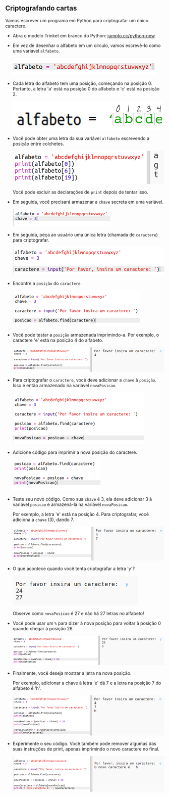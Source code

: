 ## Criptografando cartas

Vamos escrever um programa em Python para criptografar um único caractere.

+ Abra o modelo Trinket em branco do Python: <a href="http://jumpto.cc/python-new" target="_blank">jumpto.cc/python-new</a>.

+ Em vez de desenhar o alfabeto em um círculo, vamos escrevê-lo como uma variável `alfabeto`.
    
    ![captura de tela](images/messages-alphabet.png)

+ Cada letra do alfabeto tem uma posição, começando na posição 0. Portanto, a letra 'a' está na posição 0 do alfabeto e 'c' está na posição 2.
    
    ![captura de tela](images/messages-array.png)

+ Você pode obter uma letra da sua variável `alfabeto` escrevendo a posição entre colchetes.
    
    ![captura de tela](images/messages-alphabet-array.png)
    
    Você pode excluir as declarações de `print` depois de tentar isso.

+ Em seguida, você precisará armazenar a `chave` secreta em uma variável.
    
    ![captura de tela](images/messages-key.png)

+ Em seguida, peça ao usuário uma única letra (chamada de `caractere`) para criptografar.
    
    ![captura de tela](images/messages-character.png)

+ Encontre a `posição` do `caractere`.
    
    ![captura de tela](images/messages-position.png)

+ Você pode testar a `posição` armazenada imprimindo-a. Por exemplo, o caractere 'e' está na posição 4 do alfabeto.
    
    ![captura de tela](images/messages-position-test.png)

+ Para criptografar o `caractere`, você deve adicionar a `chave` à `posição`. Isso é então armazenado na variável `novaPosicao`.
    
    ![captura de tela](images/messages-newposition.png)

+ Adicione código para imprimir a nova posição do caractere.
    
    ![captura de tela](images/messages-newposition-print.png)

+ Teste seu novo código. Como sua `chave` é 3, ela deve adicionar 3 à variável `posicao` e armazená-la na variável `novaPosicao`.
    
    Por exemplo, a letra 'e' está na posição 4. Para criptografar, você adiciona a `chave` (3), dando 7.
    
    ![captura de tela](images/messages-newposition-test.png)

+ O que acontece quando você tenta criptografar a letra 'y'?
    
    ![captura de tela](images/messages-modulus-bug.png)
    
    Observe como `novaPosicao` é 27 e não há 27 letras no alfabeto!

+ Você pode usar um `%` para dizer à nova posição para voltar à posição 0 quando chegar à posição 26.
    
    ![captura de tela](images/messages-modulus.png)

+ Finalmente, você deseja mostrar a letra na nova posição.
    
    Por exemplo, adicionar a chave à letra 'e' dá 7 e a letra na posição 7 do alfabeto é 'h'.
    
    ![captura de tela](images/messages-newcharacter.png)

+ Experimente o seu código. Você também pode remover algumas das suas instruções de print, apenas imprimindo o novo caractere no final.
    
    ![captura de tela](images/messages-enc-test.png)